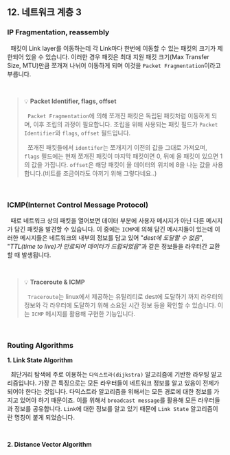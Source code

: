 ## 12. 네트워크 계층 3

### IP Fragmentation, reassembly

&nbsp;&nbsp;패킷이 Link layer를 이동하는데 각 Link마다 한번에 이동할 수 있는 패킷의 크기가 제한되어 있을 수 있습니다. 이러한 경우 패킷은 최대 지원 패킷 크기(Max Transfer Size, MTU)만큼 쪼개져 나뉘어 이동하게 되며 이것을 `Packet Fragmentation`이라고 부릅니다.

<br>

> 💡 **Packet Identifier, flags, offset**
>
> &nbsp;&nbsp;`Packet Fragmentation`에 의해 쪼개진 패킷은 독립된 패킷처럼 이동하게 되며, 이후 조립의 과정이 필요합니다. 조립을 위해 사용되는 패킷 필드가 `Packet Identifier`와 `flags`, `offset` 필드입니다.
>
> &nbsp;&nbsp;쪼개진 패킷들에서 `identifer`는 쪼개지기 이전의 값을 그대로 가져오며, `flags` 필드에는 현재 쪼개진 패킷이 마지막 패킷이면 0, 뒤에 올 패킷이 있으면 1의 값을 가집니다. `offset`은 해당 패킷이 올 데이터의 위치에 8을 나눈 값을 사용합니다.(비트를 조금이라도 아끼기 위해 그렇다네요..)

<br>

### ICMP(Internet Control Message Protocol)

&nbsp;&nbsp;때로 네트워크 상의 패킷을 열어보면 데이터 부분에 사용자 메시지가 아닌 다른 메시지가 담긴 패킷을 발견할 수 있습니다. 이 중에는 `ICMP`에 의해 담긴 메시지들이 있는데 이러한 메시지들은 네트워크의 내부의 정보를 담고 있어 "_dest에 도달할 수 없음_", "_TTL(time to live)가 만료되어 데이터가 드랍되었음_"과 같은 정보들을 라우터간 교환할 때 발생됩니다.

<br>

> 💡 **Traceroute & ICMP**
>
> &nbsp;&nbsp;`Traceroute`는 linux에서 제공하는 유틸리티로 dest에 도달하기 까지 라우터의 정보와 각 라우터에 도달하기 위해 소요된 시간 정보 등을 확인할 수 있습니다. 이는 `ICMP` 메시지를 활용해 구현한 기능입니다.

<br>

### Routing Algorithms

**1. Link State Algorithm**

&nbsp;&nbsp;최단거리 탐색에 주로 이용하는 `다익스트라(dijkstra)` 알고리즘에 기반한 라우팅 알고리즘입니다. 가장 큰 특징으로는 모든 라우터들이 네트워크 정보를 알고 있음이 전제가 되어야 한다는 것입니다. 다익스트라 알고리즘을 위해서는 모든 경로에 대한 정보를 가지고 있어야 하기 때문이죠. 이를 위해서 `broadcast message`를 활용해 모든 라우터들과 정보를 공유합니다. `Link`에 대한 정보를 알고 있기 때문에 `Link State` 알고리즘이란 명칭이 붙게 되었습니다.

<br>

**2. Distance Vector Algorithm**

<br>